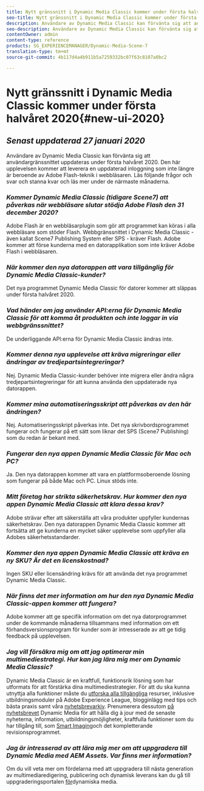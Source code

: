 ```yaml
---
title: Nytt gränssnitt i Dynamic Media Classic kommer under första halvåret 2020
seo-title: Nytt gränssnitt i Dynamic Media Classic kommer under första halvåret 2020
description: Användare av Dynamic Media Classic kan förvänta sig att användargränssnittet uppdateras under första halvåret 2020. Upplevelsen kommer att ge en uppdaterad inloggning med länkar till värdefulla resurser, och den här uppdateringen kommer inte längre att vara beroende av Adobe Flash-teknik i webbläsaren.
seo-description: Användare av Dynamic Media Classic kan förvänta sig att användargränssnittet uppdateras under första halvåret 2020. Upplevelsen kommer att ge en uppdaterad inloggning med länkar till värdefulla resurser, och den här uppdateringen kommer inte längre att vara beroende av Adobe Flash-teknik i webbläsaren.
contentOwner: admin
content-type: reference
products: SG_EXPERIENCEMANAGER/Dynamic-Media-Scene-7
translation-type: tm+mt
source-git-commit: 4b117d4a4b911b5a7259332bc07f63c8107a0bc2

---
```



# Nytt gränssnitt i Dynamic Media Classic kommer under första halvåret 2020{#new-ui-2020}

## _Senast uppdaterad 27 januari 2020_

Användare av Dynamic Media Classic kan förvänta sig att användargränssnittet uppdateras under första halvåret 2020. Den här upplevelsen kommer att leverera en uppdaterad inloggning som inte längre är beroende av Adobe Flash-teknik i webbläsaren. Läs följande frågor och svar och stanna kvar och läs mer under de närmaste månaderna.

### **_Kommer Dynamic Media Classic (tidigare Scene7) att påverkas när webbläsare slutar stödja Adobe Flash den 31 december 2020?_**

Adobe Flash är en webbläsarplugin som gör att programmet kan köras i alla webbläsare som stöder Flash. Webbgränssnittet i Dynamic Media Classic - även kallat Scene7 Publishing System eller SPS - kräver Flash. Adobe kommer att förse kunderna med en datorapplikation som inte kräver Adobe Flash i webbläsaren.

### **_När kommer den nya datorappen att vara tillgänglig för Dynamic Media Classic-kunder?_**

Det nya programmet Dynamic Media Classic för datorer kommer att släppas under första halvåret 2020.

### **_Vad händer om jag använder API:erna för Dynamic Media Classic för att komma åt produkten och inte loggar in via webbgränssnittet?_**

De underliggande API:erna för Dynamic Media Classic ändras inte.

### **_Kommer denna nya upplevelse att kräva migreringar eller ändringar av tredjepartsintegreringar?_**

Nej. Dynamic Media Classic-kunder behöver inte migrera eller ändra några tredjepartsintegreringar för att kunna använda den uppdaterade nya datorappen.

### **_Kommer mina automatiseringsskript att påverkas av den här ändringen?_**

Nej. Automatiseringsskript påverkas inte. Det nya skrivbordsprogrammet fungerar och fungerar på ett sätt som liknar det SPS (Scene7 Publishing) som du redan är bekant med.

### **_Fungerar den nya appen Dynamic Media Classic för Mac och PC?_**

Ja. Den nya datorappen kommer att vara en plattformsoberoende lösning som fungerar på både Mac och PC. Linux stöds inte.

### **_Mitt företag har strikta säkerhetskrav. Hur kommer den nya appen Dynamic Media Classic att klara dessa krav?_**

Adobe strävar efter att säkerställa att våra produkter uppfyller kundernas säkerhetskrav. Den nya datorappen Dynamic Media Classic kommer att fortsätta att ge kunderna en mycket säker upplevelse som uppfyller alla Adobes säkerhetsstandarder.

### **_Kommer den nya appen Dynamic Media Classic att kräva en ny SKU? Är det en licenskostnad?_**

Ingen SKU eller licensändring krävs för att använda det nya programmet Dynamic Media Classic.

### **_När finns det mer information om hur den nya Dynamic Media Classic-appen kommer att fungera?_**

Adobe kommer att ge specifik information om det nya datorprogrammet under de kommande månaderna tillsammans med information om ett förhandsversionsprogram för kunder som är intresserade av att ge tidig feedback på upplevelsen.

### **_Jag vill försäkra mig om att jag optimerar min multimediestrategi. Hur kan jag lära mig mer om Dynamic Media Classic?_**

Dynamic Media Classic är en kraftfull, funktionsrik lösning som har utformats för att förstärka dina multimediestrategier. För att du ska kunna utnyttja alla funktioner måste du [utforska alla tillgängliga](https://guided.adobe.com/?launch=AEM-5a#recommended/solutions/experience-manager) resurser, inklusive utbildningsmoduler på Adobe Experience League, blogginlägg med tips och bästa praxis samt våra [nyhetsbrevarkiv](dynamic-media-newsletter.md). Prenumerera dessutom [på nyhetsbrevet](https://www.adobe.com/subscription/dynamic-media-newsletter.html) Dynamic Media för att hålla dig à jour med de senaste nyheterna, information, utbildningsmöjligheter, kraftfulla funktioner som du har tillgång till, som [Smart Imaging](https://helpx.adobe.com/experience-manager/6-3/assets/using/imaging-faq.html)och det kompletterande revisionsprogrammet.

### **_Jag är intresserad av att lära mig mer om att uppgradera till Dynamic Media med AEM Assets. Var finns mer information?_**

Om du vill veta mer om fördelarna med att uppgradera till nästa generation av multimediaredigering, publicering och dynamisk leverans kan du gå till uppgraderingsportalen [för](http://exploreadobe.com/dynamic-media-upgrade/)dynamiska media.

